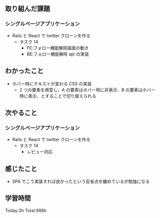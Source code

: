 ## 取り組んだ課題

### シングルページアプリケーション

- Rails と React で twitter クローンを作る
  - タスク 14
    - FE:フォロー機能解除画面の動き
    - BE:フォロー機能解除 api の実装

## わかったこと

- ホバー時にテキストが変わる CSS の実装
  - 2 つの要素を用意し、A の要素はホバー時に非表示、B の要素はホバー時に表示、とすることで切り替えられる

## 次やること

### シングルページアプリケーション

- Rails と React で twitter クローンを作る
  - タスク 14
    - レビュー対応

## 感じたこと

- SPA でこう実装すれば良かったという反省点を纏めているが勉強になる

## 学習時間

Today:2h Total:988h
